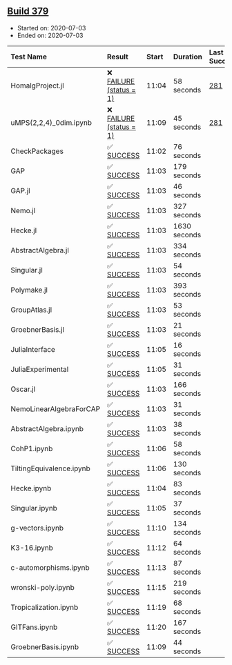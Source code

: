 ## [Build 379](https://oscarci.mathematik.uni-kl.de/job/oscar-stable/379/)

* Started on: 2020-07-03
* Ended on: 2020-07-03

| Test Name    | Result | Start | Duration | Last Success | First Failure |
|:-------------|:-------|:------|:---------|:-------------|:--------------|
| HomalgProject.jl | ❌ [FAILURE (status = 1)](https://oscarci.mathematik.uni-kl.de/job/oscar-stable/379/artifact/logs/build-379/HomalgProject.jl.log) | 11:04 | 58 seconds | [281](https://oscarci.mathematik.uni-kl.de/job/oscar-stable/281/) | [282](https://oscarci.mathematik.uni-kl.de/job/oscar-stable/282/) |
| uMPS(2,2,4)_0dim.ipynb | ❌ [FAILURE (status = 1)](https://oscarci.mathematik.uni-kl.de/job/oscar-stable/379/artifact/logs/build-379/uMPS-2-2-4-_0dim.ipynb.log) | 11:09 | 45 seconds | [281](https://oscarci.mathematik.uni-kl.de/job/oscar-stable/281/) | [282](https://oscarci.mathematik.uni-kl.de/job/oscar-stable/282/) |
| CheckPackages | ✅ [SUCCESS](https://oscarci.mathematik.uni-kl.de/job/oscar-stable/379/artifact/logs/build-379/CheckPackages.log) | 11:02 | 76 seconds |  |  |
| GAP | ✅ [SUCCESS](https://oscarci.mathematik.uni-kl.de/job/oscar-stable/379/artifact/logs/build-379/GAP.log) | 11:03 | 179 seconds |  |  |
| GAP.jl | ✅ [SUCCESS](https://oscarci.mathematik.uni-kl.de/job/oscar-stable/379/artifact/logs/build-379/GAP.jl.log) | 11:03 | 46 seconds |  |  |
| Nemo.jl | ✅ [SUCCESS](https://oscarci.mathematik.uni-kl.de/job/oscar-stable/379/artifact/logs/build-379/Nemo.jl.log) | 11:03 | 327 seconds |  |  |
| Hecke.jl | ✅ [SUCCESS](https://oscarci.mathematik.uni-kl.de/job/oscar-stable/379/artifact/logs/build-379/Hecke.jl.log) | 11:03 | 1630 seconds |  |  |
| AbstractAlgebra.jl | ✅ [SUCCESS](https://oscarci.mathematik.uni-kl.de/job/oscar-stable/379/artifact/logs/build-379/AbstractAlgebra.jl.log) | 11:03 | 334 seconds |  |  |
| Singular.jl | ✅ [SUCCESS](https://oscarci.mathematik.uni-kl.de/job/oscar-stable/379/artifact/logs/build-379/Singular.jl.log) | 11:03 | 54 seconds |  |  |
| Polymake.jl | ✅ [SUCCESS](https://oscarci.mathematik.uni-kl.de/job/oscar-stable/379/artifact/logs/build-379/Polymake.jl.log) | 11:03 | 393 seconds |  |  |
| GroupAtlas.jl | ✅ [SUCCESS](https://oscarci.mathematik.uni-kl.de/job/oscar-stable/379/artifact/logs/build-379/GroupAtlas.jl.log) | 11:03 | 53 seconds |  |  |
| GroebnerBasis.jl | ✅ [SUCCESS](https://oscarci.mathematik.uni-kl.de/job/oscar-stable/379/artifact/logs/build-379/GroebnerBasis.jl.log) | 11:03 | 21 seconds |  |  |
| JuliaInterface | ✅ [SUCCESS](https://oscarci.mathematik.uni-kl.de/job/oscar-stable/379/artifact/logs/build-379/JuliaInterface.log) | 11:05 | 16 seconds |  |  |
| JuliaExperimental | ✅ [SUCCESS](https://oscarci.mathematik.uni-kl.de/job/oscar-stable/379/artifact/logs/build-379/JuliaExperimental.log) | 11:05 | 31 seconds |  |  |
| Oscar.jl | ✅ [SUCCESS](https://oscarci.mathematik.uni-kl.de/job/oscar-stable/379/artifact/logs/build-379/Oscar.jl.log) | 11:03 | 166 seconds |  |  |
| NemoLinearAlgebraForCAP | ✅ [SUCCESS](https://oscarci.mathematik.uni-kl.de/job/oscar-stable/379/artifact/logs/build-379/NemoLinearAlgebraForCAP.log) | 11:03 | 31 seconds |  |  |
| AbstractAlgebra.ipynb | ✅ [SUCCESS](https://oscarci.mathematik.uni-kl.de/job/oscar-stable/379/artifact/logs/build-379/AbstractAlgebra.ipynb.log) | 11:03 | 38 seconds |  |  |
| CohP1.ipynb | ✅ [SUCCESS](https://oscarci.mathematik.uni-kl.de/job/oscar-stable/379/artifact/logs/build-379/CohP1.ipynb.log) | 11:06 | 58 seconds |  |  |
| TiltingEquivalence.ipynb | ✅ [SUCCESS](https://oscarci.mathematik.uni-kl.de/job/oscar-stable/379/artifact/logs/build-379/TiltingEquivalence.ipynb.log) | 11:06 | 130 seconds |  |  |
| Hecke.ipynb | ✅ [SUCCESS](https://oscarci.mathematik.uni-kl.de/job/oscar-stable/379/artifact/logs/build-379/Hecke.ipynb.log) | 11:04 | 83 seconds |  |  |
| Singular.ipynb | ✅ [SUCCESS](https://oscarci.mathematik.uni-kl.de/job/oscar-stable/379/artifact/logs/build-379/Singular.ipynb.log) | 11:05 | 37 seconds |  |  |
| g-vectors.ipynb | ✅ [SUCCESS](https://oscarci.mathematik.uni-kl.de/job/oscar-stable/379/artifact/logs/build-379/g-vectors.ipynb.log) | 11:10 | 134 seconds |  |  |
| K3-16.ipynb | ✅ [SUCCESS](https://oscarci.mathematik.uni-kl.de/job/oscar-stable/379/artifact/logs/build-379/K3-16.ipynb.log) | 11:12 | 64 seconds |  |  |
| c-automorphisms.ipynb | ✅ [SUCCESS](https://oscarci.mathematik.uni-kl.de/job/oscar-stable/379/artifact/logs/build-379/c-automorphisms.ipynb.log) | 11:13 | 87 seconds |  |  |
| wronski-poly.ipynb | ✅ [SUCCESS](https://oscarci.mathematik.uni-kl.de/job/oscar-stable/379/artifact/logs/build-379/wronski-poly.ipynb.log) | 11:15 | 219 seconds |  |  |
| Tropicalization.ipynb | ✅ [SUCCESS](https://oscarci.mathematik.uni-kl.de/job/oscar-stable/379/artifact/logs/build-379/Tropicalization.ipynb.log) | 11:19 | 68 seconds |  |  |
| GITFans.ipynb | ✅ [SUCCESS](https://oscarci.mathematik.uni-kl.de/job/oscar-stable/379/artifact/logs/build-379/GITFans.ipynb.log) | 11:20 | 167 seconds |  |  |
| GroebnerBasis.ipynb | ✅ [SUCCESS](https://oscarci.mathematik.uni-kl.de/job/oscar-stable/379/artifact/logs/build-379/GroebnerBasis.ipynb.log) | 11:09 | 44 seconds |  |  |
